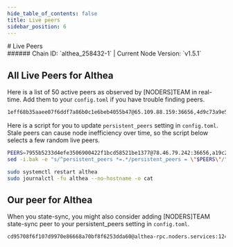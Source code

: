 ```yaml
---
hide_table_of_contents: false
title: Live peers
sidebar_position: 6
---
```


<div class="h1-with-icon icon-althea">
# Live Peers
</div>
###### Chain ID: `althea_258432-1` | Current Node Version: `v1.5.1`

## All Live Peers for Althea
Here is a list of 50 active peers as observed by [NODERS]TEAM in real-time. Add them to your `config.toml` if you have trouble finding peers.

```bash
1eff68b35aaee07f6ddf7a86b0c1e6beb4055b47@65.109.88.159:36656,4d9c73a9e541453b56add8fadf0839fd1442d979@15.235.115.155:17200,8f5a9837375dadb8562cb27d5d45d0235d5486aa@174.138.176.146:26656,351aeca3e81ee22440485e6dc563ce44dd52e6d9@168.119.139.86:37656,a6a562800a082d60f0f715798c28879b9091547b@168.119.38.90:13656,013ec8fe59f074e73d39f329afcf377239cd37c3@148.113.213.212:17200,12ebdeffa1af6d7d1a596e80ccaa56f6858a0ccb@167.235.2.246:43456,fb604d40f49cc1f2fb97cfa0baa026b40fb1284c@37.150.245.31:32656,d419f5eb571e1151cefe349d4c35f936200ab48f@89.169.157.152:26656,1ce8a50adbcb3708da0b8896db65590264905e05@65.21.237.228:23601,b41dde7cb4b4b822d1413f2a31ca536434c299b3@65.108.105.98:38656,8a63ccd472000a724fa0a262936d533a0528ec43@65.109.18.169:12456,94bdd74e2eb3a55d265c4a33754fbab78b5609cc@65.21.227.52:12656,9b9dee928a174bcd0272be9127f5f455d418d6b2@102.182.201.193:26656,37a468d45f68ccc29cd6052d8bee33fc70fbc519@169.0.32.67:26656,9611029124a6ccc4ce8780b66c6827b3db34d8ae@97.113.87.91:36656,820e4f5c76cd7989abe90102eaf551ff06f83a57@8.40.118.103:12556,d37c0e3524e1cd30cc4d0b273babf9d5a68cf2f4@95.216.12.106:17886,36bba9b29113bea2f17bacd3a4df5e5ab2470517@5.9.81.187:41656,8b32c8e5efad4faf87cdb677f4c39e8600dff99e@95.165.89.222:24126,2c425260d9323fd341b85a2becae1308028d7b67@176.9.158.219:41656,db983429b98c718b05a59c682222fb03266f4e58@65.108.126.147:14656,598f6cf7c7750e1ff2addc2f6076c04ef2e84fd7@168.119.66.206:26630,2dccae872c5509615f6a57bba8a110b85c082feb@65.109.115.172:12456,db3f36c3f55c35019a80d383dc324cb49c72e63a@65.108.71.137:12456,1c41b5b13be2749c76bd8a4ac3063caa8f7a4444@65.108.234.137:12456,a19c29d43ce7969478feb2820270692fcec32d3b@144.76.195.75:47056,e9f23fd0021cb318a197336ed30d327dc43f6ce8@76.115.123.192:26616,d87f47f4eab4f60ea38d71bb3a8aa7eaa97a0539@2001:26656,b505884877c822650e557a50256fa8e5500a8ca6@144.76.114.34:12456,46ad21a616527181ea3d992339268a5a25c771fa@95.216.38.96:14656,5c1222279f8a664e2012f23548d850bdfd1d7c9f@204.93.241.115:30430,c0498ccec599ae3afc9e0a0211b6753ee5a7f0bc@107.155.67.202:26786,f737d1c02b312f7229902601e35bbc92dcc34e29@137.184.189.193:26656,eef0f916a13bd9652d1366c5cba7314bd961c76b@64.23.250.129:26656,f08dd8a66074a77a3ae7e6cefcba437e127eda8a@65.108.227.207:46656,3561ae037befd95b0b8c9bdbfa51857c2d85a2b1@65.109.125.172:13326,54ab55ca3c527c26abd208ec53cbaceb0fd14799@168.119.226.107:43556,305a1a022c0ee14519c320ae57496c30484bf9fb@138.201.84.237:21156,50f45f6662bf7cfc9a81eb1d6f4dafe4d9e39971@198.244.230.76:16656,7955b5233d4efe3506900422f1bcd58521be1377@78.46.79.242:36656,e5990247cc7fde4f94b44f687e0a9bda84fffe55@141.94.193.28:55766,6411a6cc85472a94fe99e27473f43725441feff3@184.107.185.205:17200,e1296e4c7bec535a8083dee98c6b433e8dcafcf6@51.210.223.80:12456,6b66f78a9b3646561e83d84aa5386cba82f76e25@161.97.122.216:26656,0220751ac917b3039790ce83e22bf9082c76d780@89.109.112.42:26856,7d6090bb74dbb7e6af438a1c44acb0f1033cd890@160.202.128.185:26656,0783c96e94922b4576a688f41d8ac6256246468e@49.12.82.124:61656,45a678a07089c5ffe3b9987433ab27a5748fb953@65.21.136.219:17886,9ffff50dc36a97bf8e7e0f5323b52acc35d4ac38@95.217.140.237:12456
```

Here is a script for you to update `persistent_peers` setting in `config.toml`. Stale peers can cause node inefficiency over time, so the script below selects a few random live peers.

```bash
PEERS=7955b5233d4efe3506900422f1bcd58521be1377@78.46.79.242:36656,a19c29d43ce7969478feb2820270692fcec32d3b@144.76.195.75:47056,305a1a022c0ee14519c320ae57496c30484bf9fb@138.201.84.237:21156,54ab55ca3c527c26abd208ec53cbaceb0fd14799@168.119.226.107:43556,8a63ccd472000a724fa0a262936d533a0528ec43@65.109.18.169:12456
sed -i.bak -e "s/^persistent_peers *=.*/persistent_peers = \"$PEERS\"/" ~/.althea/config/config.toml

sudo systemctl restart althea
sudo journalctl -fu althea --no-hostname -o cat
```

## Our peer for Althea
When you state-sync, you might also consider adding [NODERS]TEAM state-sync peer to your persistent_peers setting in `config.toml`.

```bash
cd95708f6f107d9970e86668a70bf8f6253dda60@althea-rpc.noders.services:12456
```

